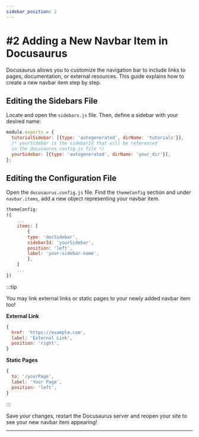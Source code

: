```yaml
---
sidebar_position: 2
---
```


# #2 Adding a New Navbar Item in Docusaurus

Docusaurus allows you to customize the navigation bar to include links to pages, documentation, or external resources. This guide explains how to create a new navbar item step by step.

## Editing the Sidebars File

Locate and open the `sidebars.js` file. Then, define a sidebar with your desired name:

```js title="sidebars.js"
module.exports = {
  tutorialSidebar: [{type: 'autogenerated', dirName: 'tutorials'}],
  /* yourSidebar is the sidebarId that will be referenced
  in the docusaurus.config.js file */
  yourSidebar: [{type: 'autogenerated', dirName: 'your_dir'}],
};
```

## Editing the Configuration File

Open the `docusaurus.config.js` file. Find the `themeConfig` section and under `navbar.items`, add a new object representing your navbar item.

```js title="docusaurus.config.js"
themeConfig:
({
    ...
    items: [
        {
        type: 'docSidebar',
        sidebarId: 'yourSidebar',
        position: 'left',
        label: 'your-sidebar-name',
        },
    ]
    ...
})
```

:::tip

You may link external links or static pages to your newly added navbar item too!

**External Link**

```js
{
  href: 'https://example.com',
  label: 'External Link',
  position: 'right',
}
```

**Static Pages**

```js
{
  to: '/yourPage',
  label: 'Your Page',
  position: 'left',
}
```

:::

Save your changes, restart the Docusaurus server and reopen your site to see your new navbar item appearing!

---